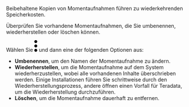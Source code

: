Beibehaltene Kopien von Momentaufnahmen führen zu wiederkehrenden Speicherkosten.

Überprüfen Sie vorhandene Momentaufnahmen, die Sie umbenennen, wiederherstellen oder löschen können.

Wählen Sie ![more\_vert\_kebob-15px.svg](../Images/more_vert_kebob-15px.svg) und dann eine der folgenden Optionen aus:

-   **Umbenennen**, um den Namen der Momentaufnahme zu ändern.
-   **Wiederherstellen**, um die Momentaufnahme auf dem System wiederherzustellen, wobei alle vorhandenen Inhalte überschrieben werden. Einige Installationen führen Sie schrittweise durch den Wiederherstellungsprozess, andere öffnen einen Vorfall für Teradata, um die Wiederherstellung durchzuführen.
-   **Löschen**, um die Momentaufnahme dauerhaft zu entfernen.
